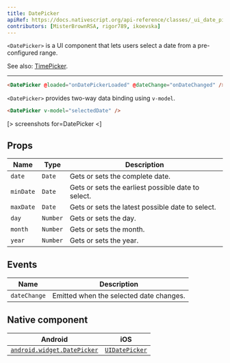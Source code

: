 ```yaml
---
title: DatePicker
apiRef: https://docs.nativescript.org/api-reference/classes/_ui_date_picker_.datepicker
contributors: [MisterBrownRSA, rigor789, ikoevska]
---
```


`<DatePicker>` is a UI component that lets users select a date from a pre-configured range.

See also: [TimePicker](/en/docs/elements/components/time-picker).

---

```html
<DatePicker @loaded="onDatePickerLoaded" @dateChange="onDateChanged" />
```

`<DatePicker>` provides two-way data binding using `v-model`.

```html
<DatePicker v-model="selectedDate" />
```

[> screenshots for=DatePicker <]

## Props

| Name | Type | Description |
|------|------|-------------|
| `date` | `Date` | Gets or sets the complete date.
| `minDate` | `Date` | Gets or sets the earliest possible date to select.
| `maxDate` | `Date` | Gets or sets the latest possible date to select.
| `day` | `Number` | Gets or sets the day.
| `month` | `Number` | Gets or sets the month.
| `year` | `Number` | Gets or sets the year.

## Events

| Name | Description |
|------|-------------|
| `dateChange` | Emitted when the selected date changes.

## Native component

| Android |	iOS |
|---------|-----|
| [`android.widget.DatePicker`](https://developer.android.com/reference/android/widget/DatePicker.html) | [`UIDatePicker`](https://developer.apple.com/documentation/uikit/uidatepicker)

